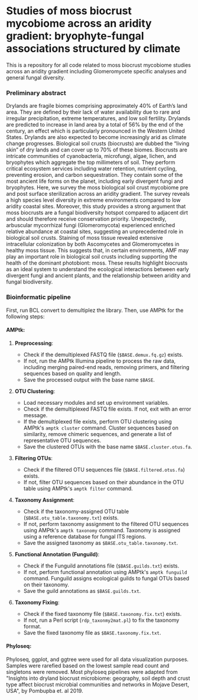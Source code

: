 # Studies of moss biocrust mycobiome across an aridity gradient: bryophyte-fungal associations structured by climate 
This is a repository for all code related to moss biocrust mycobiome studies across an aridity gradient including Glomeromycete specific analyses and general fungal diversity. 

### Preliminary abstract
Drylands are fragile biomes comprising approximately 40% of Earth’s land area. They are defined by their lack of water availability due to rare and irregular precipitation, extreme temperatures, and low soil fertility.  Drylands are predicted to increase in land area by a total of 56% by the end of the century, an effect which is particularly pronounced in the Western United States. Drylands are also expected to become increasingly arid as climate change progresses.  Biological soil crusts (biocrusts) are dubbed the “living skin” of dry lands and can cover up to 70% of these biomes. Biocrusts are intricate communities of cyanobacteria, microfungi, algae, lichen, and bryophytes which aggregate the top millimeters of soil. They perform critical ecosystem services including water retention, nutrient cycling, preventing erosion, and carbon sequestration. They contain some of the most ancient life forms on the planet, including early divergent fungi and bryophytes. Here, we survey the moss biological soil crust mycobiome pre and post surface sterilization across an aridity gradient. The survey reveals a high species level diversity in extreme environments compared to low aridity coastal sites. Moreover, this study provides a strong argument that moss biocrusts are a fungal biodiversity hotspot compared to adjacent dirt and should therefore receive conservation priority. Unexpectedly, arbuscular mycorrhizal fungi (Glomeromycota) experienced enriched relative abundance at coastal sites, suggesting an unprecedented role in biological soil crusts. Staining of moss tissue revealed extensive intracellular colonization by both Ascomycetes and Glomeromycetes in healthy moss tissue. This suggests that, in certain environments, AMF may play an important role in biological soil crusts including supporting the health of the dominant photobiont: moss. These results highlight biocrusts as an ideal system to understand the ecological interactions between early divergent fungi and ancient plants, and the relationship between aridity and fungal biodiversity. 

### Bioinformatic pipeline
First, run BCL convert to demultiplez the library. Then, use AMPtk for the following steps:

#### AMPtk:
1. **Preprocessing**:
   - Check if the demultiplexed FASTQ file (`$BASE.demux.fq.gz`) exists.
   - If not, run the AMPtk Illumina pipeline to process the raw data, including merging paired-end reads, removing primers, and filtering sequences based on quality and length.
   - Save the processed output with the base name `$BASE`.

2. **OTU Clustering**:
   - Load necessary modules and set up environment variables.
   - Check if the demultiplexed FASTQ file exists. If not, exit with an error message.
   - If the demultiplexed file exists, perform OTU clustering using AMPtk's `amptk cluster` command. Cluster sequences based on similarity, remove chimeric sequences, and generate a list of representative OTU sequences.
   - Save the clustered OTUs with the base name `$BASE.cluster.otus.fa`.

3. **Filtering OTUs**:
   - Check if the filtered OTU sequences file (`$BASE.filtered.otus.fa`) exists.
   - If not, filter OTU sequences based on their abundance in the OTU table using AMPtk's `amptk filter` command.

4. **Taxonomy Assignment**:
   - Check if the taxonomy-assigned OTU table (`$BASE.otu_table.taxonomy.txt`) exists.
   - If not, perform taxonomy assignment to the filtered OTU sequences using AMPtk's `amptk taxonomy` command. Taxonomy is assigned using a reference database for fungal ITS regions.
   - Save the assigned taxonomy as `$BASE.otu_table.taxonomy.txt`.

5. **Functional Annotation (Funguild)**:
   - Check if the Funguild annotations file (`$BASE.guilds.txt`) exists.
   - If not, perform functional annotation using AMPtk's `amptk funguild` command. Funguild assigns ecological guilds to fungal OTUs based on their taxonomy.
   - Save the guild annotations as `$BASE.guilds.txt`.

6. **Taxonomy Fixing**:
   - Check if the fixed taxonomy file (`$BASE.taxonomy.fix.txt`) exists.
   - If not, run a Perl script (`rdp_taxonmy2mat.pl`) to fix the taxonomy format.
   - Save the fixed taxonomy file as `$BASE.taxonomy.fix.txt`.

#### Phyloseq:
Phyloseq, ggplot, and ggtree were used for all data visualization purposes. Samples were rarefied based on the lowest sample read count and singletons were removed. Most phyloseq pipelines were adapted from "Insights into dryland biocrust microbiome: geography, soil depth and crust type affect biocrust microbial communities and networks in Mojave Desert, USA", by Pombupba et. al 2019. 

